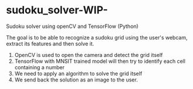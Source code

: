 # sudoku_solver-WIP-
Sudoku solver using openCV and TensorFlow (Python)

The goal is to be able to recognize a sudoku grid using the user's webcam, extract its features and then solve it.

1. OpenCV is used to open the camera and detect the grid itself
2. TensorFlow with MNSIT trained model will then try to identify each cell containing a number
3. We need to apply an algorithm to solve the grid itself
4. We send back the solution as an image to the user.

